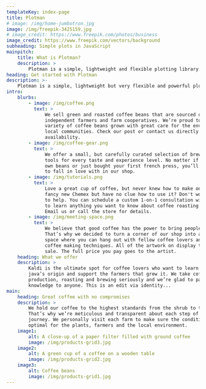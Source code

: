 ```yaml
---
templateKey: index-page
title: Plotman
# image: /img/home-jumbotron.jpg
image: /img/freepik-3425159.jpg
# image_credit: https://www.freepik.com/photos/business
image_credit: https://www.freepik.com/vectors/background
subheading: Simple plots in JavaScript
mainpitch:
    title: What is Plotman?
    description: >
        Plotman is a simple, lightweight and flexible plotting library in JavaScript - free and open source.
heading: Get started with Plotman
description: >-
    Plotman is a simple, lightweight but very flexible and powerful plotting library in JavaScript.
intro:
    blurbs:
        - image: /img/coffee.png
          text: >
              We sell green and roasted coffee beans that are sourced directly from
              independent farmers and farm cooperatives. We’re proud to offer a
              variety of coffee beans grown with great care for the environment and
              local communities. Check our post or contact us directly for current
              availability.
        - image: /img/coffee-gear.png
          text: >
              We offer a small, but carefully curated selection of brewing gear and
              tools for every taste and experience level. No matter if you roast your
              own beans or just bought your first french press, you’ll find a gadget
              to fall in love with in our shop.
        - image: /img/tutorials.png
          text: >
              Love a great cup of coffee, but never knew how to make one? Bought a
              fancy new Chemex but have no clue how to use it? Don't worry, we’re here
              to help. You can schedule a custom 1-on-1 consultation with our baristas
              to learn anything you want to know about coffee roasting and brewing.
              Email us or call the store for details.
        - image: /img/meeting-space.png
          text: >
              We believe that good coffee has the power to bring people together.
              That’s why we decided to turn a corner of our shop into a cozy meeting
              space where you can hang out with fellow coffee lovers and learn about
              coffee making techniques. All of the artwork on display there is for
              sale. The full price you pay goes to the artist.
    heading: What we offer
    description: >
        Kaldi is the ultimate spot for coffee lovers who want to learn about their
        java’s origin and support the farmers that grew it. We take coffee
        production, roasting and brewing seriously and we’re glad to pass that
        knowledge to anyone. This is an edit via identity...
main:
    heading: Great coffee with no compromises
    description: >
        We hold our coffee to the highest standards from the shrub to the cup.
        That’s why we’re meticulous and transparent about each step of the coffee’s
        journey. We personally visit each farm to make sure the conditions are
        optimal for the plants, farmers and the local environment.
    image1:
        alt: A close-up of a paper filter filled with ground coffee
        image: /img/products-grid3.jpg
    image2:
        alt: A green cup of a coffee on a wooden table
        image: /img/products-grid2.jpg
    image3:
        alt: Coffee beans
        image: /img/products-grid1.jpg
---
```

